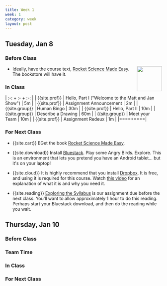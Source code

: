 ```yaml
---
title: Week 1 
week: 1
category: week
layout: post
---
```


## Tuesday, Jan 8

### Before Class

<img align="right" src="{{site.base}}/images/rocket-science-cover.png" width="80" />

* Ideally, have the course text, [Rocket Science Made Easy](http://www.amazon.com/Rocket-Surgery-Made-Easy-Yourself/dp/0321657292). The bookstore will have it.


### In Class

| :-: + :- + :-: |
| {{site.prof}} | Hello, Part I ("Welcome to the Matt and Jan Show") | 5m |
| {{site.prof}} | Assignment Announcement | 2m |
| {{site.group}} | Human Bingo | 30m |
| {{site.prof}} | Hello, Part II | 10m |
| {{site.group}} | Describe a Drawing | 60m |
| {{site.group}} | Meet your Team | 10m |
| {{site.prof}} | Assignment Redeux | 1m |
|====+====|

### For Next Class


* {{site.cart}} EGet the book [Rocket Science Made Easy](http://www.amazon.com/Rocket-Surgery-Made-Easy-Yourself/dp/0321657292).

* {{site.download}} Install [Bluestack](http://bluestack.com/). Play some Angry Birds. Explore. This is an environment that lets you pretend you have an Android tablet... but it's on your laptop!

* {{site.cloud}} It is highly recommend that you install [Dropbox](http://db.tt/zgUQOl6A). It is free, and using it is required for this course. Watch [this video](http://www.youtube.com/watch?v=52xllJksWg4) for an explanation of what it is and why you need it.

* {{site.reading}} [Exploring the Syllabus]({{site.base}}/todo/a1/) is our assignment due before the next class. You'll want to allow approximately 1 hour to do this reading. Perhaps start your Bluestack download, and then do the reading while you wait.

<!-- # # # # # # # # # # # # # # # # # # # # # # # # # # # -->

## Thursday, Jan 10

### Before Class

### Team Time

### In Class

### For Next Class


<!-- # # # # # # # # # # # # # # # # # # # # # # # # # # # -->

